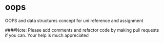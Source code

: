 # oops
OOPS and data structures concept for uni reference and assignment

####Note: Please add comments and refactor code by making pull requests if you can. Your help is much appreciated
